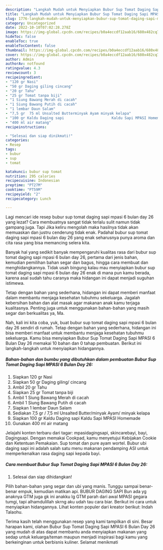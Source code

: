 ```yaml
---
description: "Langkah Mudah untuk Menyiapkan Bubur Sup Tomat Daging Sapi MPASI 6 Bulan Day 26, Bisa Manjain Lidah"
title: "Langkah Mudah untuk Menyiapkan Bubur Sup Tomat Daging Sapi MPASI 6 Bulan Day 26, Bisa Manjain Lidah"
slug: 1776-langkah-mudah-untuk-menyiapkan-bubur-sup-tomat-daging-sapi-mpasi-6-bulan-day-26-bisa-manjain-lidah
category: Uncategorized
date: 2022-10-10T07:02:28.278Z
image: https://img-global.cpcdn.com/recipes/b0a4eccdf12aab16/680x482cq70/bubur-sup-tomat-daging-sapi-mpasi-6-bulan-day-26-foto-resep-utama.jpg
hideToc: false
enableToc: true
enableTocContent: false
thumbnail: https://img-global.cpcdn.com/recipes/b0a4eccdf12aab16/680x482cq70/bubur-sup-tomat-daging-sapi-mpasi-6-bulan-day-26-foto-resep-utama.jpg
cover: https://img-global.cpcdn.com/recipes/b0a4eccdf12aab16/680x482cq70/bubur-sup-tomat-daging-sapi-mpasi-6-bulan-day-26-foto-resep-utama.jpg
author: Admin
authorAv: notfound
ratingvalue: 4.3
reviewcount: 3
recipeingredient:
- "120 gr Nasi"
- "50 gr Daging giling cincang"
- "20 gr Tahu"
- "25 gr Tomat tanpa biji"
- "1 Siung Bawang Merah di cacah"
- "1 Siung Bawang Putih di cacah"
- "1 lembar Daun Salam"
- "7,5 gr  75 ml Unsalted Butterminyak Ayam minyak kelapa"
- "100 gr Kaldu Daging sapi                      Kaldu Sapi MPASI Homemade"
- "400 ml air matang"
recipeinstructions:

- "Selesai dan siap dinikmati!"
categories:
- Resep
tags:
- bubur
- sup
- tomat

katakunci: bubur sup tomat 
nutrition: 295 calories
recipecuisine: Indonesian
preptime: "PT27M"
cooktime: "PT59M"
recipeyield: "2"
recipecategory: Lunch

---
```



Lagi mencari ide resep bubur sup tomat daging sapi mpasi 6 bulan day 26 yang lezat? Cara membuatnya sangat tidak terlalu sulit namun tidak gampang juga. Tapi Jika keliru mengolah maka hasilnya tidak akan memuaskan dan justru cenderung tidak enak. Padahal bubur sup tomat daging sapi mpasi 6 bulan day 26 yang enak seharusnya punya aroma dan cita rasa yang bisa memancing selera kita.


Banyak hal yang sedikit banyak mempengaruhi kualitas rasa dari bubur sup tomat daging sapi mpasi 6 bulan day 26, pertama dari jenis bahan, kemudian pemilihan bahan segar dan bagus, hingga cara membuat dan menghidangkannya. Tidak usah bingung kalau mau menyiapkan bubur sup tomat daging sapi mpasi 6 bulan day 26 enak di mana pun kamu berada, karena asal sudah tahu caranya maka hidangan ini dapat menjadi suguhan istimewa.

Tetap dengan bahan yang sederhana, hidangan ini dapat memberi manfaat dalam membantu menjaga kesehatan tubuhmu sekeluarga. Jagalah kebersihan bahan dan alat masak agar makanan anak kamu terjaga kualitasnya. Penting juga untuk menggunakan bahan-bahan yang masih segar dan berkualitas ya, Ma.


Nah, kali ini kita coba, yuk, buat bubur sup tomat daging sapi mpasi 6 bulan day 26 sendiri di rumah. Tetap dengan bahan yang sederhana, hidangan ini bisa memberi manfaat untuk membantu menjaga kesehatan tubuhmu sekeluarga. Kamu bisa menyiapkan Bubur Sup Tomat Daging Sapi MPASI 6 Bulan Day 26 memakai 10 bahan dan 0 tahap pembuatan. Berikut ini langkah-langkah untuk menyiapkan hidangannya.

<!--inarticleads1-->

##### Bahan-bahan dan bumbu yang dibutuhkan dalam pembuatan Bubur Sup Tomat Daging Sapi MPASI 6 Bulan Day 26:

1. Siapkan 120 gr Nasi
1. Siapkan 50 gr Daging giling/ cincang
1. Ambil 20 gr Tahu
1. Siapkan 25 gr Tomat tanpa biji
1. Ambil 1 Siung Bawang Merah di cacah
1. Ambil 1 Siung Bawang Putih di cacah
1. Siapkan 1 lembar Daun Salam
1. Sediakan 7,5 gr / 7,5 ml Unsalted Butter/minyak Ayam/ minyak kelapa
1. Siapkan 100 gr Kaldu Daging sapi                      Kaldu Sapi MPASI Homemade
1. Gunakan 400 ml air matang


Jelajahi konten terbaru dari tagar: mpasidagingsapi, skincarebayi, bayi, Dagingsapi. Dengan memakai Cookpad, kamu menyetujui Kebijakan Cookie dan Ketentuan Pemakaian. Sup tomat dan pure ayam wortel. Bubur ubi daging sapi ini adalah salah satu menu makanan pendamping ASI untuk memperkenalkan rasa daging sapi kepada bayi. 

<!--inarticleads2-->

##### Cara membuat Bubur Sup Tomat Daging Sapi MPASI 6 Bulan Day 26:


1. Selesai dan siap dihidangkan!

Pilih bahan-bahan yang segar dan ubi yang manis. Tunggu sampai benar-benar empuk, kemudian matikan api. BUBUR DAGING SAPI Bun ada yg anaknya GTM juga gk ini anakku lg GTM parah dari awal MPASI gegara tumgi, tapi alhamdulillah skrng aku udah tau cara biar. Berikut ini cara untuk menyiapkan hidangannya. Lihat konten populer dari kreator berikut: Indah Talaohu. 

Terima kasih telah menggunakan resep yang kami tampilkan di sini. Besar harapan kami, olahan Bubur Sup Tomat Daging Sapi MPASI 6 Bulan Day 26 yang mudah di atas dapat membantu anda menyiapkan makanan yang sedap untuk keluarga/teman maupun menjadi inspirasi bagi kamu yang berkeinginan untuk berbisnis kuliner. Selamat menikmati
